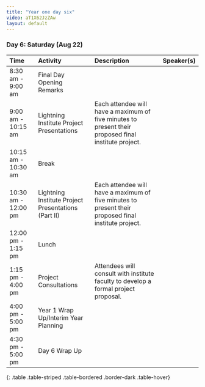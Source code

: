 ```yaml
---
title: "Year one day six"
video: aT1X62JzZAw
layout: default
---
```


### **Day 6: Saturday (Aug 22)**

| Time | Activity | Description | Speaker(s) |
| :--- | :--- | :--- | :--- |
| 8:30 am - 9:00 am | Final Day Opening Remarks | | |
| 9:00 am - 10:15 am | Lightning Institute Project Presentations | Each attendee will have a maximum of five minutes to present their proposed final institute project. | |
| 10:15 am - 10:30 am | Break | | |
| 10:30 am - 12:00 pm | Lightning Institute Project Presentations (Part II) | Each attendee will have a maximum of five minutes to present their proposed final institute project. | |
| 12:00 pm - 1:15 pm | Lunch | | |
| 1:15 pm - 4:00 pm | Project Consultations | Attendees will consult with institute faculty to develop a formal project proposal. | |
| 4:00 pm - 5:00 pm | Year 1 Wrap Up/Interim Year Planning | | |
| 4:30 pm - 5:00 pm | Day 6 Wrap Up | | |
{: .table .table-striped .table-bordered .border-dark .table-hover}